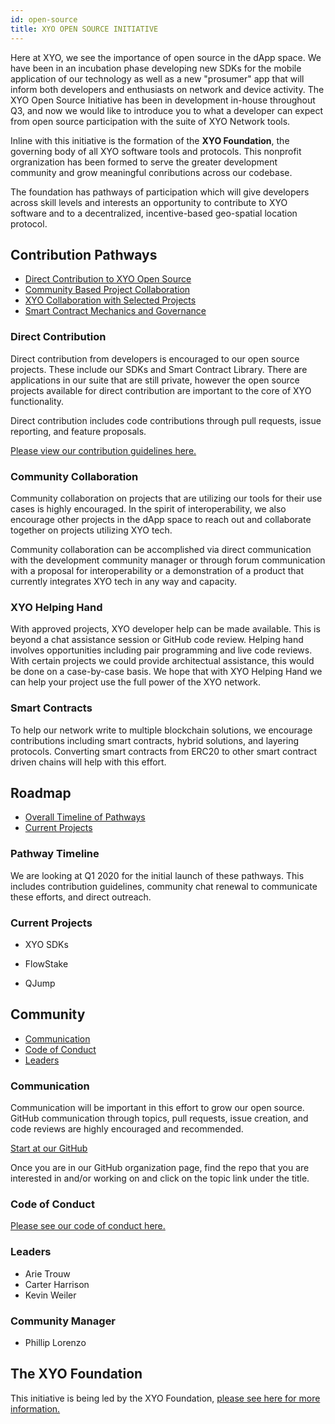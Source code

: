 ```yaml
---
id: open-source
title: XYO OPEN SOURCE INITIATIVE
---
```


<div class="alert alert-info text-center" role="alert">
  Here at XYO, we see the importance of open source in the dApp space. 
  We have been in an incubation phase developing new SDKs for the mobile application of our technology as well as a new "prosumer" app that will inform both developers and enthusiasts on network and device activity.
  The XYO Open Source Initiative has been in development in-house throughout Q3, and now we would like to introduce you to what a developer can expect from open source participation with the suite of XYO Network tools.
</div>

Inline with this initiative is the formation of the **XYO Foundation**, the governing body of all XYO software tools and protocols. This nonprofit orgranization has been formed to serve the greater development community and grow meaningful conributions across our codebase. 

The foundation has pathways of participation which will give developers across skill levels and interests an opportunity to contribute to XYO software and to a decentralized, incentive-based geo-spatial location protocol.

## Contribution Pathways

-   [Direct Contribution to XYO Open Source](#direct-contribution)
-   [Community Based Project Collaboration](#community-collaboration)
-   [XYO Collaboration with Selected Projects](#xyo-helping-hand)
-   [Smart Contract Mechanics and Governance](#smart-contracts)

### Direct Contribution

Direct contribution from developers is encouraged to our open source projects. These include our SDKs and Smart Contract Library. There are applications in our suite that are still private, however the open source projects available for direct contribution are important to the core of XYO functionality.

Direct contribution includes code contributions through pull requests, issue reporting, and feature proposals.

  <a href="https://github.com/XYOracleNetwork/xyo-foundation/blob/master/bestpractices/contributing.md" 
     rel="noopener noreferrer"
     target="\_blank">
     Please view our contribution guidelines here.
    <i class="p-2 fas fa-external-link-alt"></i>
  </a>

### Community Collaboration

Community collaboration on projects that are utilizing our tools for their use cases is highly encouraged. In the spirit of interoperability, we also encourage other projects in the dApp space to reach out and collaborate together on projects utilizing XYO tech. 

Community collaboration can be accomplished via direct communication with the development community manager or through forum communication with a proposal for interoperability or a demonstration of a product that currently integrates XYO tech in any way and capacity.

### XYO Helping Hand

With approved projects, XYO developer help can be made available. This is beyond a chat assistance session or GitHub code review. Helping hand involves opportunities including pair programming and live code reviews. With certain projects we could provide architectual assistance, this would be done on a case-by-case basis. We hope that with XYO Helping Hand we can help your project use the full power of the XYO network. 

### Smart Contracts

To help our network write to multiple blockchain solutions, we encourage contributions including smart contracts, hybrid solutions, and layering protocols. Converting smart contracts from ERC20 to other smart contract driven chains will help with this effort. 

## Roadmap

-   [Overall Timeline of Pathways](#pathway-timeline)
-   [Current Projects](#current-projects)

### Pathway Timeline

We are looking at Q1 2020 for the initial launch of these pathways. This includes contribution guidelines, community chat renewal to communicate these efforts, and direct outreach.

### Current Projects

-   XYO SDKs

-   FlowStake

-   QJump

## Community

-   [Communication](#communication)
-   [Code of Conduct](#code-of-conduct)
-   [Leaders](#leaders)

### Communication

Communication will be important in this effort to grow our open source. GitHub communication through topics, pull requests, issue creation, and code reviews are highly encouraged and recommended. 

  <a href="https://github.com/XYOracleNetwork" 
     rel="noopener noreferrer"
     target="\_blank"
     >
        Start at our GitHub
    <i class="p-2 fas fa-external-link-alt"></i>
  </a>

Once you are in our GitHub organization page, find the repo that you are interested in and/or working on and click on the topic link under the title. 

### Code of Conduct

[Please see our code of conduct here.](https://github.com/XYOracleNetwork/xyo-foundation/blob/master/CODE_OF_CONDUCT.md)

### Leaders

-   Arie Trouw
-   Carter Harrison
-   Kevin Weiler

### Community Manager

-   Phillip Lorenzo

## The XYO Foundation

This initiative is being led by the XYO Foundation, [please see here for more information.](https://xyo.network/opensource/)
